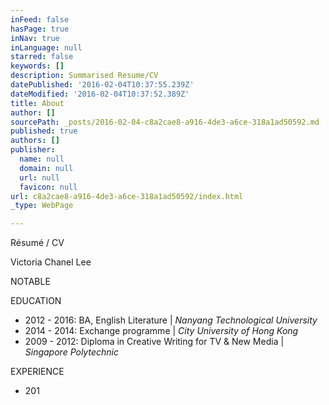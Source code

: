```yaml
---
inFeed: false
hasPage: true
inNav: true
inLanguage: null
starred: false
keywords: []
description: Summarised Resume/CV
datePublished: '2016-02-04T10:37:55.239Z'
dateModified: '2016-02-04T10:37:52.389Z'
title: About
author: []
sourcePath: _posts/2016-02-04-c8a2cae8-a916-4de3-a6ce-318a1ad50592.md
published: true
authors: []
publisher:
  name: null
  domain: null
  url: null
  favicon: null
url: c8a2cae8-a916-4de3-a6ce-318a1ad50592/index.html
_type: WebPage

---
```

Résumé / CV

Victoria Chanel Lee

NOTABLE 

EDUCATION

* 2012 - 2016: BA, English Literature | _Nanyang Technological University_
* 2014 - 2014: Exchange programme | _City University of Hong Kong_
* 2009 - 2012: Diploma in Creative Writing for TV & New Media | _Singapore Polytechnic_

EXPERIENCE

* 201